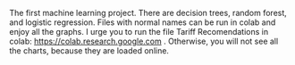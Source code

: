 The first machine learning project. There are decision trees, random forest, and logistic regression.
Files with normal names can be run in colab and enjoy all the graphs. I urge you to run the file Tariff Recomendations in colab: https://colab.research.google.com . Otherwise, you will not see all the charts, because they are loaded online.
